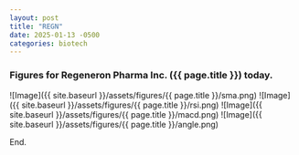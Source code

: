 ```yaml
---
layout: post
title: "REGN"
date: 2025-01-13 -0500
categories: biotech
---
```


### Figures for Regeneron Pharma Inc. ({{ page.title }}) today.

![Image]({{ site.baseurl }}/assets/figures/{{ page.title }}/sma.png)
![Image]({{ site.baseurl }}/assets/figures/{{ page.title }}/rsi.png)
![Image]({{ site.baseurl }}/assets/figures/{{ page.title }}/macd.png)
![Image]({{ site.baseurl }}/assets/figures/{{ page.title }}/angle.png)

End.

